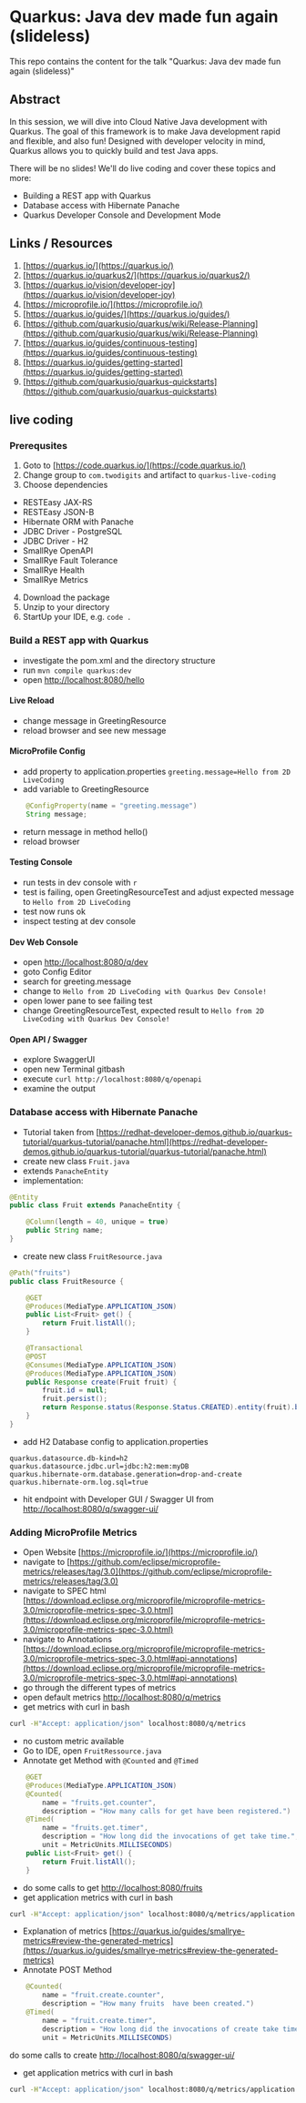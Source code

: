 # Quarkus: Java dev made fun again (slideless)
This repo contains the content for the talk "Quarkus: Java dev made fun again (slideless)"

## Abstract
In this session, we will dive into Cloud Native Java development with Quarkus. The goal of this framework is to make Java development rapid and flexible, and also fun! Designed with developer velocity in mind, Quarkus allows you to quickly build and test Java apps. 

There will be no slides! We'll do live coding and cover these topics and more:
- Building a REST app with Quarkus
- Database access with Hibernate Panache
- Quarkus Developer Console and Development Mode

## Links / Resources
1. [https://quarkus.io/](https://quarkus.io/)
2. [https://quarkus.io/quarkus2/](https://quarkus.io/quarkus2/)
3. [https://quarkus.io/vision/developer-joy](https://quarkus.io/vision/developer-joy)
4. [https://microprofile.io/](https://microprofile.io/)
5. [https://quarkus.io/guides/](https://quarkus.io/guides/)
6. [https://github.com/quarkusio/quarkus/wiki/Release-Planning](https://github.com/quarkusio/quarkus/wiki/Release-Planning)
7. [https://quarkus.io/guides/continuous-testing](https://quarkus.io/guides/continuous-testing)
8. [https://quarkus.io/guides/getting-started](https://quarkus.io/guides/getting-started)
9. [https://github.com/quarkusio/quarkus-quickstarts](https://github.com/quarkusio/quarkus-quickstarts)

## live coding
### Prerequsites
1. Goto to [https://code.quarkus.io/](https://code.quarkus.io/)
2. Change group to `com.twodigits` and artifact to `quarkus-live-coding`
3. Choose dependencies 
- RESTEasy JAX-RS
- RESTEasy JSON-B
- Hibernate ORM with Panache
- JDBC Driver - PostgreSQL
- JDBC Driver - H2
- SmallRye OpenAPI
- SmallRye Fault Tolerance
- SmallRye Health
- SmallRye Metrics
4. Download the package
5. Unzip to your directory
6. StartUp your IDE, e.g. `code .`

### Build a REST app with Quarkus
- investigate the pom.xml and the directory structure
- run `mvn compile quarkus:dev`
- open [http://localhost:8080/hello](http://localhost:8080/hello)
#### Live Reload
- change message in GreetingResource
- reload browser and see new message
#### MicroProfile Config
- add property to application.properties `greeting.message=Hello from 2D LiveCoding`
- add variable to GreetingResource
```Java
    @ConfigProperty(name = "greeting.message")
    String message;
```
- return message in method hello()
- reload browser
#### Testing Console
- run tests in dev console with `r`
- test is failing, open GreetingResourceTest and adjust expected message to `Hello from 2D LiveCoding`
- test now runs ok
- inspect testing at dev console
#### Dev Web Console
- open [http://localhost:8080/q/dev](http://localhost:8080/q/dev)
- goto Config Editor
- search for greeting.message
- change to `Hello from 2D LiveCoding with Quarkus Dev Console!`
- open lower pane to see failing test
- change GreetingResourceTest, expected result to `Hello from 2D LiveCoding with Quarkus Dev Console!`
#### Open API / Swagger
- explore SwaggerUI
- open new Terminal gitbash
- execute `curl http://localhost:8080/q/openapi`
- examine the output

### Database access with Hibernate Panache
- Tutorial taken from [https://redhat-developer-demos.github.io/quarkus-tutorial/quarkus-tutorial/panache.html](https://redhat-developer-demos.github.io/quarkus-tutorial/quarkus-tutorial/panache.html)
- create new class `Fruit.java`
- extends `PanacheEntity`
- implementation:
```Java
@Entity
public class Fruit extends PanacheEntity {

    @Column(length = 40, unique = true)
    public String name;
}
```
- create new class `FruitResource.java`
```Java
@Path("fruits")
public class FruitResource {

    @GET
    @Produces(MediaType.APPLICATION_JSON)
    public List<Fruit> get() {
        return Fruit.listAll();
    }

    @Transactional
    @POST
    @Consumes(MediaType.APPLICATION_JSON)
    @Produces(MediaType.APPLICATION_JSON)
    public Response create(Fruit fruit) {
        fruit.id = null;
        fruit.persist();
        return Response.status(Response.Status.CREATED).entity(fruit).build();
    }
}
```
- add H2 Database config to application.properties
```
quarkus.datasource.db-kind=h2
quarkus.datasource.jdbc.url=jdbc:h2:mem:myDB
quarkus.hibernate-orm.database.generation=drop-and-create
quarkus.hibernate-orm.log.sql=true
```
- hit endpoint with Developer GUI / Swagger UI from [http://localhost:8080/q/swagger-ui/](http://localhost:8080/q/swagger-ui/)

### Adding MicroProfile Metrics
- Open Website [https://microprofile.io/](https://microprofile.io/)
- navigate to [https://github.com/eclipse/microprofile-metrics/releases/tag/3.0](https://github.com/eclipse/microprofile-metrics/releases/tag/3.0)
- navigate to SPEC html [https://download.eclipse.org/microprofile/microprofile-metrics-3.0/microprofile-metrics-spec-3.0.html](https://download.eclipse.org/microprofile/microprofile-metrics-3.0/microprofile-metrics-spec-3.0.html)
- navigate to Annotations [https://download.eclipse.org/microprofile/microprofile-metrics-3.0/microprofile-metrics-spec-3.0.html#api-annotations](https://download.eclipse.org/microprofile/microprofile-metrics-3.0/microprofile-metrics-spec-3.0.html#api-annotations)
- go through the different types of metrics
- open default metrics [http://localhost:8080/q/metrics](http://localhost:8080/q/metrics)
- get metrics with curl in bash
```bash
curl -H"Accept: application/json" localhost:8080/q/metrics
```
- no custom metric available
- Go to IDE, open `FruitRessource.java`
- Annotate get Method with `@Counted` and `@Timed`
```Java
    @GET
    @Produces(MediaType.APPLICATION_JSON)
    @Counted(
        name = "fruits.get.counter", 
        description = "How many calls for get have been registered.")
    @Timed(
        name = "fruits.get.timer",
        description = "How long did the invocations of get take time.",
        unit = MetricUnits.MILLISECONDS)
    public List<Fruit> get() {
        return Fruit.listAll();
    }
```
- do some calls to get [http://localhost:8080/fruits](http://localhost:8080/fruits)
- get application metrics with curl in bash
```bash
curl -H"Accept: application/json" localhost:8080/q/metrics/application
```
- Explanation of metrics [https://quarkus.io/guides/smallrye-metrics#review-the-generated-metrics](https://quarkus.io/guides/smallrye-metrics#review-the-generated-metrics)
- Annotate POST Method
```Java
    @Counted(
        name = "fruit.create.counter", 
        description = "How many fruits  have been created.")
    @Timed(
        name = "fruit.create.timer",
        description = "How long did the invocations of create take time.",
        unit = MetricUnits.MILLISECONDS)
```
do some calls to create [http://localhost:8080/q/swagger-ui/](http://localhost:8080/q/swagger-ui/)
- get application metrics with curl in bash
```bash
curl -H"Accept: application/json" localhost:8080/q/metrics/application
```
